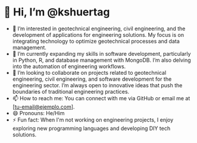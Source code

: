 # 👋 Hi, I’m @kshuertag

- 👀 I’m interested in geotechnical engineering, civil engineering, and the development of applications for engineering solutions. My focus is on integrating technology to optimize geotechnical processes and data management.
- 🌱 I’m currently expanding my skills in software development, particularly in Python, R, and database management with MongoDB. I’m also delving into the automation of engineering workflows.
- 💞️ I’m looking to collaborate on projects related to geotechnical engineering, civil engineering, and software development for the engineering sector. I’m always open to innovative ideas that push the boundaries of traditional engineering practices.
- 📫 How to reach me: You can connect with me via GitHub or email me at [tu-email@ejemplo.com].
- 😄 Pronouns: He/Him
- ⚡ Fun fact: When I'm not working on engineering projects, I enjoy exploring new programming languages and developing DIY tech solutions.

<!---
kshuertag/kshuertag is a ✨ special ✨ repository because its `README.md` (this file) appears on your GitHub profile.
You can click the Preview link to take a look at your changes.
--->

